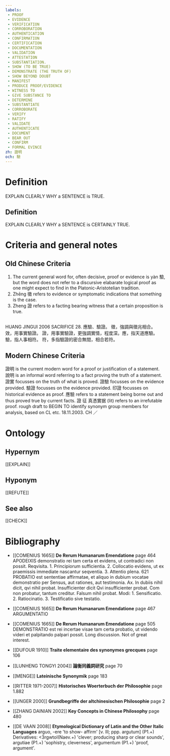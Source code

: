 ```yaml
---
labels: 
 - PROOF
 - EVIDENCE
 - VERIFICATION
 - CORROBORATION
 - AUTHENTICATION
 - CONFIRMATION
 - CERTIFICATION
 - DOCUMENTATION
 - VALIDATION
 - ATTESTATION
 - SUBSTANTIATION.
 - SHOW (TO BE TRUE)
 - DEMONSTRATE (THE TRUTH OF)
 - SHOW BEYOND DOUBT
 - MANIFEST
 - PRODUCE PROOF/EVIDENCE
 - WITNESS TO
 - GIVE SUBSTANCE TO
 - DETERMINE
 - SUBSTANTIATE
 - CORROBORATE
 - VERIFY
 - RATIFY
 - VALIDATE
 - AUTHENTICATE
 - DOCUMENT
 - BEAR OUT
 - CONFIRM
 - FORMAL EVINCE
zh: 證明
och: 驗
---
```


# Definition
EXPLAIN CLEARLY WHY a SENTENCE is TRUE.
## Definition
EXPLAIN CLEARLY WHY a SENTENCE is CERTAINLY TRUE.
# Criteria and general notes
## Old Chinese Criteria
1. The current general word for, often decisive, proof or evidence is yàn 驗, but the word does not refer to a discursive elabarate logical proof as one might expect to find in the Platonic-Aristotelian tradition.
2. Zhēng 徵 refers to evidence or symptomatic indications that something is the case.
3. Zheng 證 refers to a facting bearing witness that a certain proposition is true.
## 
HUANG JINGUI 2006
SACRIFICE 28. 應驗、驗證。
徵，強調與徵兆相合。
效，用事實驗證。
證，用事實驗證，更強調實情，程度深。應，指天道應驗。
驗，指人事相符。
符，多指驗證的密合無間，相合若符。
## Modern Chinese Criteria
證明 is the current modern word for a proof or justification of a statement.
說明 is an informal word referring to a fact proving the truth of a statement.
證實 focusses on the truth of what is proved.
證驗 focusses on the evidence provided.
驗證 focusses on the evidence provided.
印證 focusses on historical evidence as proof.
應驗 refers to a statement being borne out and thus proved true by current facts.
證
征
真憑實据 (lit) refers to an irrefutable proof.
rough draft to BEGIN TO identify synonym group members for analysis, based on CL etc. 18.11.2003. CH ／
# Ontology

## Hypernym
[[EXPLAIN]]
## Hyponym
[[REFUTE]]
## See also
[[CHECK]]
# Bibliography
- [[COMENIUS 1665]]
**De Rerum Humanarum Emendatione** page 464
APODEIXIS
demonstratio rei tam certa et evidens, ut contradici non possit. 
Reqvisita. 1. Principiorum sufficientia.  2. Collocatio evidens, ut ex praemissis immediate nascantur seqventia.  3. Attentio plena.
621
PROBATIO est sententiae affirmatae, et aliquo in dubium vocatae demonstratio per Sensus, aut rationes, aut testimonia.
Ax. In dubiis nihil dicit, qvi nihil probat. Insufficienter dicit Qvi insufficienter probat. Com non probatur, tantum creditur. Falsum nihil probat.
Modi: 1. Sensificatio. 2. Ratiocinatio. 3. Testificatio sive testatio.
- [[COMENIUS 1665]]
**De Rerum Humanarum Emendatione** page 467
ARGUMENTATIO
- [[COMENIUS 1665]]
**De Rerum Humanarum Emendatione** page 505
DEMONSTRATIO est rei incertae visae tam certa probatio, ut videndo videri et palpitando palpari possit.
Long discussion. Not of great interest.
- [[DUFOUR 1910]]
**Traite elementaire des synonymes grecques** page 106

- [[LUNHENG TONGYI 2004]]
**論衡同義詞研究** page 70

- [[MENGE]]
**Lateinische Synonymik** page 183

- [[RITTER 1971-2007]]
**Historisches Woerterbuch der Philosophie** page 1.882

- [[UNGER 2000]]
**Grundbegriffe der altchinesischen Philosophie** page 2

- [[ZHANG DAINIAN 2002]]
**Key Concepts in Chinese Philosophy** page 480

- [[DE VAAN 2008]]
**Etymological Dictionary of Latin and the Other Italic Languages** 
arguo, -ere 'to show- affirm' [v. Ill; ppp. argutum] (P1.+)
Derivatives: <3rgwtoI(Naev.+) 'clever; producing sharp or clear sounds', argutiae
(P1.+) 'sophistry, cleverness', argumentum (P1.+) 'proof, argument'.